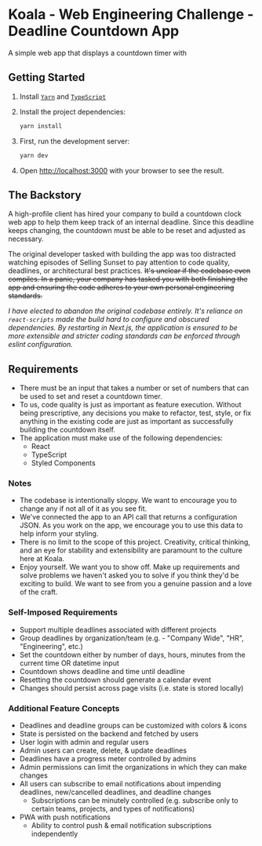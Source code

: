 # Koala - Web Engineering Challenge - Deadline Countdown App

A simple web app that displays a countdown timer with

## Getting Started

1. Install [`Yarn`](https://yarnpkg.com/en/) and [`TypeScript`](https://www.typescriptlang.org)

2. Install the project dependencies:

    ```bash
    yarn install
    ```

3. First, run the development server:

    ```bash
    yarn dev
    ```

4. Open [http://localhost:3000](http://localhost:3000) with your browser to see the result.

## The Backstory

A high-profile client has hired your company to build a countdown clock web app to help them keep track of an internal deadline. Since this deadline keeps changing, the countdown must be able to be reset and adjusted as necessary.

The original developer tasked with building the app was too distracted watching episodes of Selling Sunset to pay attention to code quality, deadlines, or architectural best practices. ~~It's unclear if the codebase even compiles. In a panic, your company has tasked you with both finishing the app and ensuring the code adheres to your own personal engineering standards.~~

*I have elected to abandon the original codebase entirely. It's reliance on `react-scripts` made the build hard to configure and obscured dependencies. By restarting in Next.js, the application is ensured to be more extensible and stricter coding standards can be enforced through eslint configuration.*

## Requirements

- There must be an input that takes a number or set of numbers that can be used to set and reset a countdown timer.
- To us, code quality is just as important as feature execution. Without being prescriptive, any decisions you make to refactor, test, style, or fix anything in the existing code are just as important as successfully building the countdown itself.
- The application must make use of the following dependencies:
  - React
  - TypeScript
  - Styled Components

### Notes

- The codebase is intentionally sloppy. We want to encourage you to change any if not all of it as you see fit.
- We've connected the app to an API call that returns a configuration JSON. As you work on the app, we encourage you to use this data to help inform your styling.
- There is no limit to the scope of this project. Creativity, critical thinking, and an eye for stability and extensibility are paramount to the culture here at Koala.
- Enjoy yourself. We want you to show off. Make up requirements and solve problems we haven't asked you to solve if you think they'd be exciting to build. We want to see from you a genuine passion and a love of the craft.

### Self-Imposed Requirements

- Support multiple deadlines associated with different projects
- Group deadlines by organization/team (e.g. - "Company Wide", "HR", "Engineering", etc.)
- Set the countdown either by number of days, hours, minutes from the current time OR datetime input
- Countdown shows deadline and time until deadline
- Resetting the countdown should generate a calendar event
- Changes should persist across page visits (i.e. state is stored locally)

### Additional Feature Concepts

- Deadlines and deadline groups can be customized with colors & icons
- State is persisted on the backend and fetched by users
- User login with admin and regular users
- Admin users can create, delete, & update deadlines
- Deadlines have a progress meter controlled by admins
- Admin permissions can limit the organizations in which they can make changes
- All users can subscribe to email notifications about impending deadlines, new/cancelled deadlines, and deadline changes
  - Subscriptions can be minutely controlled (e.g. subscribe only to certain teams, projects, and types of notifications)
- PWA with push notifications
  - Ability to control push & email notification subscriptions independently
